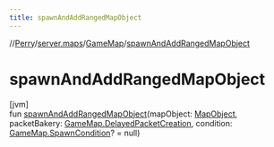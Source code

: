 ```yaml
---
title: spawnAndAddRangedMapObject
---
```

//[Perry](../../../index.html)/[server.maps](../index.html)/[GameMap](index.html)/[spawnAndAddRangedMapObject](spawn-and-add-ranged-map-object.html)



# spawnAndAddRangedMapObject



[jvm]\
fun [spawnAndAddRangedMapObject](spawn-and-add-ranged-map-object.html)(mapObject: [MapObject](../-map-object/index.html), packetBakery: [GameMap.DelayedPacketCreation](-delayed-packet-creation/index.html), condition: [GameMap.SpawnCondition](-spawn-condition/index.html)? = null)




